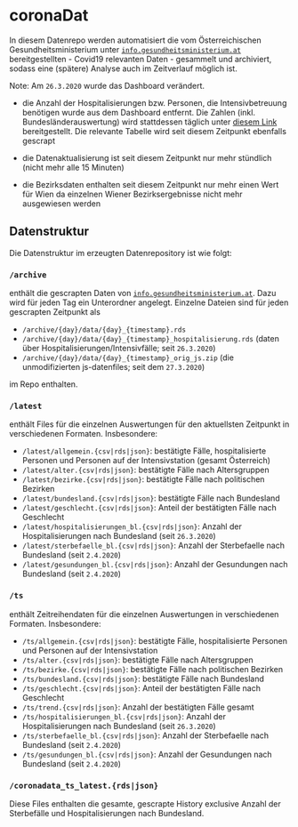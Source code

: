 # coronaDat

In diesem Datenrepo werden automatisiert die vom Österreichischen Gesundheitsministerium unter  [`info.gesundheitsministerium.at`](https://info.gesundheitsministerium.at) bereitgestellten - Covid19 relevanten Daten - gesammelt und archiviert, sodass eine (spätere) Analyse auch im Zeitverlauf möglich ist.

Note: Am `26.3.2020` wurde das Dashboard verändert. 

- die Anzahl der Hospitalisierungen bzw. Personen, die Intensivbetreuung benötigen  wurde aus dem Dashboard entfernt. Die Zahlen (inkl. Bundesländerauswertung) wird stattdessen täglich unter [diesem Link](https://www.sozialministerium.at/Informationen-zum-Coronavirus/Dashboard/Zahlen-zur-Hospitalisierung) bereitgestellt. Die relevante Tabelle wird seit diesem Zeitpunkt ebenfalls gescrapt

- die Datenaktualisierung ist seit diesem Zeitpunkt nur mehr stündlich (nicht mehr alle 15 Minuten)
- die Bezirksdaten enthalten seit diesem Zeitpunkt nur mehr einen Wert für Wien da einzelnen Wiener Bezirksergebnisse nicht mehr ausgewiesen werden

## Datenstruktur
Die Datenstruktur im erzeugten Datenrepository ist wie folgt:

### `/archive`
enthält die gescrapten Daten von [`info.gesundheitsministerium.at`](https://info.gesundheitsministerium.at). Dazu wird für jeden Tag ein Unterordner angelegt. Einzelne Dateien sind für jeden gescrapten Zeitpunkt als 

- `/archive/{day}/data/{day}_{timestamp}.rds` 
- `/archive/{day}/data/{day}_{timestamp}_hospitalisierung.rds` (daten über Hospitalisierungen/Intensivfälle; seit `26.3.2020`)
- `/archive/{day}/data/{day}_{timestamp}_orig_js.zip` (die unmodifizierten js-datenfiles; seit dem `27.3.2020`)

im Repo enthalten.


### `/latest`
enthält Files für die einzelnen Auswertungen für den aktuellsten Zeitpunkt in verschiedenen Formaten. Insbesondere:

- `/latest/allgemein.{csv|rds|json}`: bestätigte Fälle, hospitalisierte Personen und Personen auf der Intensivstation (gesamt Österreich)
- `/latest/alter.{csv|rds|json}`: bestätigte Fälle nach Altersgruppen
- `/latest/bezirke.{csv|rds|json}`: bestätigte Fälle nach politischen Bezirken
- `/latest/bundesland.{csv|rds|json}`: bestätigte Fälle nach Bundesland
- `/latest/geschlecht.{csv|rds|json}`: Anteil der bestätigten Fälle nach Geschlecht
- `/latest/hospitalisierungen_bl.{csv|rds|json}`: Anzahl der Hospitalisierungen nach Bundesland (seit `26.3.2020`)
- `/latest/sterbefaelle_bl.{csv|rds|json}`: Anzahl der Sterbefaelle nach Bundesland (seit `2.4.2020`)
- `/latest/gesundungen_bl.{csv|rds|json}`: Anzahl der Gesundungen nach Bundesland (seit `2.4.2020`)

### `/ts`
enthält Zeitreihendaten für die einzelnen Auswertungen in verschiedenen Formaten. Insbesondere:

- `/ts/allgemein.{csv|rds|json}`: bestätigte Fälle, hospitalisierte Personen und Personen auf der Intensivstation
- `/ts/alter.{csv|rds|json}`: bestätigte Fälle nach Altersgruppen
- `/ts/bezirke.{csv|rds|json}`: bestätigte Fälle nach politischen Bezirken
- `/ts/bundesland.{csv|rds|json}`: bestätigte Fälle nach Bundesland
- `/ts/geschlecht.{csv|rds|json}`: Anteil der bestätigten Fälle nach Geschlecht
- `/ts/trend.{csv|rds|json}`: Anzahl der bestätigten Fälle gesamt
- `/ts/hospitalisierungen_bl.{csv|rds|json}`: Anzahl der Hospitalisierungen nach Bundesland (seit `26.3.2020`)
- `/ts/sterbefaelle_bl.{csv|rds|json}`: Anzahl der Sterbefaelle nach Bundesland (seit `2.4.2020`)
- `/ts/gesundungen_bl.{csv|rds|json}`: Anzahl der Gesundungen nach Bundesland (seit `2.4.2020`)

### `/coronadata_ts_latest.{rds|json}`
Diese Files enthalten die gesamte, gescrapte History exclusive Anzahl der Sterbefälle und Hospitalisierungen nach Bundesland.
